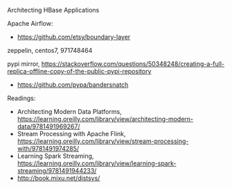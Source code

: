 Architecting HBase Applications

Apache Airflow:
- https://github.com/etsy/boundary-layer

zeppelin, centos7, 971748464

pypi mirror, https://stackoverflow.com/questions/50348248/creating-a-full-replica-offline-copy-of-the-public-pypi-repository
- https://github.com/pypa/bandersnatch

Readings:
- Architecting Modern Data Platforms, https://learning.oreilly.com/library/view/architecting-modern-data/9781491969267/
- Stream Processing with Apache Flink, https://learning.oreilly.com/library/view/stream-processing-with/9781491974285/
- Learning Spark Streaming, https://learning.oreilly.com/library/view/learning-spark-streaming/9781491944233/
- http://book.mixu.net/distsys/



